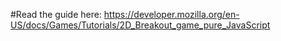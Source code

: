 #Read the guide here:
https://developer.mozilla.org/en-US/docs/Games/Tutorials/2D_Breakout_game_pure_JavaScript
